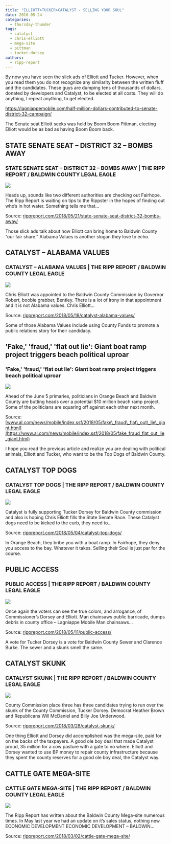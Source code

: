 ```yaml
---
title: "ELLIOTT>TUCKER>CATALYST - SELLING YOUR SOUL"
date: 2018-05-24
categories: 
  - thursday-thunder
tags: 
  - catalyst
  - chris-elliott
  - mega-site
  - pittman
  - tucker-dorsey
authors: 
  - ripp-report
---
```


By now you have seen the slick ads of Elliott and Tucker. However, when you read them you do not recognize any similarity between the written fluff and the candidates. These guys are dumping tens of thousands of dollars, donated by developers and Catalyst, to be elected at all costs. They will do anything, I repeat anything, to get elected.

https://lagniappemobile.com/half-million-dollars-contributed-to-senate-district-32-campaign/

The Senate seat Elliott seeks was held by Boom Boom Pittman, electing Elliott would be as bad as having Boom Boom back.

<div class="link-preview">

## STATE SENATE SEAT – DISTRICT 32 – BOMBS AWAY

### STATE SENATE SEAT – DISTRICT 32 – BOMBS AWAY | THE RIPP REPORT / BALDWIN COUNTY LEGAL EAGLE

![](https://cdn.rippreport.com/wp-content/uploads/2018/05/bombs-away.jpg)

Heads up, sounds like two different authorities are checking out Fairhope. The Ripp Report is waiting on tips to the Rippster in the hopes of finding out who’s in hot water. Something tells me that…

Source: [rippreport.com/2018/05/21/state-senate-seat-district-32-bombs-away/](https://rippreport.com/state-senate-seat-district-32-bombs-away/)

</div>
Those slick ads talk about how Elliott can bring home to Baldwin County “our fair share.” Alabama Values is another slogan they love to echo.

<div class="link-preview">

## CATALYST – ALABAMA VALUES

### CATALYST – ALABAMA VALUES | THE RIPP REPORT / BALDWIN COUNTY LEGAL EAGLE

![](https://cdn.rippreport.com/wp-content/uploads/2018/05/elliott-mugshot.jpg)

Chris Elliott was appointed to the Baldwin County Commission by Governor Robert, boobie grabber, Bentley. There is a lot of irony in that appointment and it is not Alabama values. Chris Elliott…

Source: [rippreport.com/2018/05/18/catalyst-alabama-values/](https://rippreport.com/catalyst-alabama-values/)

</div>
Some of those Alabama Values include using County Funds to promote a public relations story for their candidacy.

<div class="link-preview">

## 'Fake,' 'fraud,' 'flat out lie': Giant boat ramp project triggers beach political uproar

### 'Fake,' 'fraud,' 'flat out lie': Giant boat ramp project triggers beach political uproar

![](https://image.al.com/home/bama-media/width620/img/news_mobile_impact/photo/24523706-standard.png)

Ahead of the June 5 primaries, politicians in Orange Beach and Baldwin County are butting heads over a potential $10 million beach ramp project. Some of the politicians are squaring off against each other next month.

Source: [www.al.com/news/mobile/index.ssf/2018/05/fake\_fraud\_flat\_out\_lie\_giant.html](https://www.al.com/news/mobile/index.ssf/2018/05/fake_fraud_flat_out_lie_giant.html)

</div>
I hope you read the previous article and realize you are dealing with political animals, Elliott and Tucker, who want to be the Top Dogs of Baldwin County.

<div class="link-preview">

## CATALYST TOP DOGS

### CATALYST TOP DOGS | THE RIPP REPORT / BALDWIN COUNTY LEGAL EAGLE

![](https://cdn.rippreport.com/wp-content/uploads/2018/05/baddogs-1.jpg)

Catalyst is fully supporting Tucker Dorsey for Baldwin County commission and also is hoping Chris Elliott fills the State Senate Race. These Catalyst dogs need to be kicked to the curb, they need to…

Source: [rippreport.com/2018/05/04/catalyst-top-dogs/](https://rippreport.com/catalyst-top-dogs/)

</div>
In Orange Beach, they bribe you with a boat ramp. In Fairhope, they deny you access to the bay. Whatever it takes. Selling their Soul is just par for the course.

<div class="link-preview">

## PUBLIC ACCESS

### PUBLIC ACCESS | THE RIPP REPORT / BALDWIN COUNTY LEGAL EAGLE

![](https://cdn.rippreport.com/wp-content/uploads/2018/05/public-access-denied.png)

Once again the voters can see the true colors, and arrogance, of Commissioner’s Dorsey and Elliott. Man chainsaws public barricade, dumps debris in county office – Lagniappe Mobile Man chainsaws…

Source: [rippreport.com/2018/05/11/public-access/](https://rippreport.com/public-access/)

</div>
A vote for Tucker Dorsey is a vote for Baldwin County Sewer and Clarence Burke. The sewer and a skunk smell the same.

<div class="link-preview">

## CATALYST SKUNK

### CATALYST SKUNK | THE RIPP REPORT / BALDWIN COUNTY LEGAL EAGLE

![](https://cdn.rippreport.com/wp-content/uploads/2018/03/dorsey-1.jpg)

County Commission place three has three candidates trying to run over the skunk of the County Commission, Tucker Dorsey. Democrat Heather Brown and Republicans Will McDaniel and Billy Joe Underwood.

Source: [rippreport.com/2018/03/28/catalyst-skunk/](https://rippreport.com/catalyst-skunk/)

</div>
One thing Elliott and Dorsey did accomplished was the mega-site, paid for on the backs of the taxpayers. A good ole boy deal that made Catalyst proud, 35 million for a cow pasture with a gate to no where. Elliott and Dorsey wanted to use BP money to repair county infrastructure because they spent the county reserves for a good ole boy deal, the Catalyst way.

<div class="link-preview">

## CATTLE GATE MEGA-SITE

### CATTLE GATE MEGA-SITE | THE RIPP REPORT / BALDWIN COUNTY LEGAL EAGLE

![](https://cdn.rippreport.com/wp-content/uploads/2018/03/cow.jpg)

The Ripp Report has written about the Baldwin County Mega-site numerous times. In May last year we had an update on it’s sales status, nothing new. ECONOMIC DEVELOPMENT ECONOMIC DEVELOPMENT – BALDWIN…

Source: [rippreport.com/2018/03/02/cattle-gate-mega-site/](https://rippreport.com/cattle-gate-mega-site/)

</div>